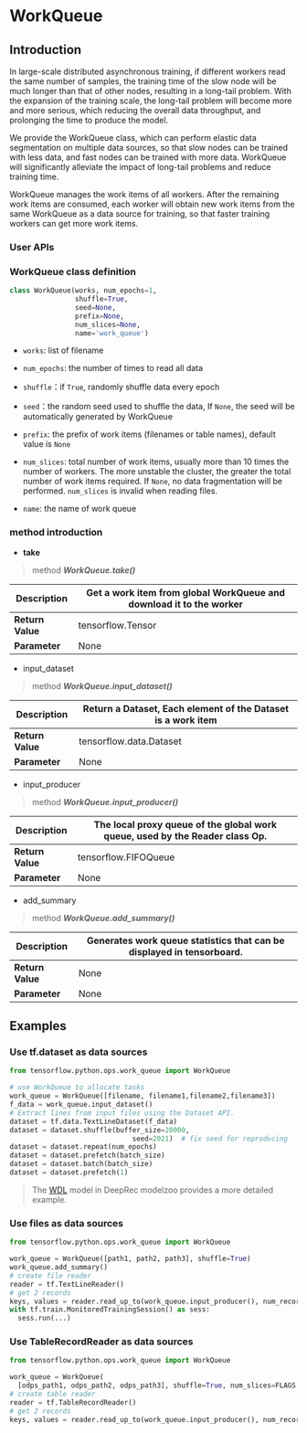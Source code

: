 # WorkQueue

## Introduction

In large-scale distributed asynchronous training, if different workers read the same number of samples, the training time of the slow node will be much longer than that of other nodes, resulting in a long-tail problem. With the expansion of the training scale, the long-tail problem will become more and more serious, which reducing the overall data throughput, and prolonging the time to produce the model.

We provide the WorkQueue class, which can perform elastic data segmentation on multiple data sources, so that slow nodes can be trained with less data, and fast nodes can be trained with more data. WorkQueue will significantly alleviate the impact of long-tail problems and reduce training time.

WorkQueue manages the work items of all workers. After the remaining work items are consumed, each worker will obtain new work items from the same WorkQueue as a data source for training, so that faster training workers can get more work items.

### User APIs

### WorkQueue class definition

```python
class WorkQueue(works, num_epochs=1,
                shuffle=True,
                seed=None,
                prefix=None,
                num_slices=None,
                name='work_queue')
```

- `works`: list of filename

- `num_epochs`: the number of times to read all data

- `shuffle`：if `True`, randomly shuffle data every epoch

- `seed`：the random seed used to shuffle the data, If `None`, the seed will be automatically generated by WorkQueue

- `prefix`: the prefix of work items (filenames or table names), default value is `None`

- `num_slices`: total number of work items, usually more than 10 times the number of workers. The more unstable the cluster, the greater the total number of work items required. If `None`, no data fragmentation will be performed. `num_slices` is invalid when reading files.

- `name`: the name of work queue

### method introduction

- **take**

> method ***WorkQueue.take()***

| Description      | Get a work item from global WorkQueue and download it to the worker |
| ---------------- | ------------------------------------------------------------------- |
| **Return Value** | tensorflow.Tensor                                                   |
| **Parameter**    | None                                                                |

- input_dataset

> method ***WorkQueue.input_dataset()***

| Description      | Return a Dataset, Each element of the Dataset is a work item |
| ---------------- | ------------------------------------------------------------ |
| **Return Value** | tensorflow.data.Dataset                                      |
| **Parameter**    | None                                                         |

- input_producer

>  method ***WorkQueue.input_producer()***

| Description      | The local proxy queue of the global work queue, used by the Reader class Op. |
| ---------------- | ---------------------------------------------------------------------------- |
| **Return Value** | tensorflow.FIFOQueue                                                         |
| **Parameter**    | None                                                                         |

- add_summary

>  method ***WorkQueue.add_summary()***

| Description      | Generates work queue statistics that can be displayed in tensorboard. |
| ---------------- | --------------------------------------------------------------------- |
| **Return Value** | None                                                                  |
| **Parameter**    | None                                                                  |

## Examples

### Use tf.dataset as data sources

```python
from tensorflow.python.ops.work_queue import WorkQueue

# use WorkQueue to allocate tasks
work_queue = WorkQueue([filename, filename1,filename2,filename3])
f_data = work_queue.input_dataset()
# Extract lines from input files using the Dataset API.
dataset = tf.data.TextLineDataset(f_data)
dataset = dataset.shuffle(buffer_size=20000,
                              seed=2021)  # fix seed for reproducing
dataset = dataset.repeat(num_epochs)
dataset = dataset.prefetch(batch_size)
dataset = dataset.batch(batch_size)
dataset = dataset.prefetch(1)
```

> The [WDL](https://github.com/alibaba/DeepRec/tree/main/modelzoo/wide_and_deep) model in DeepRec modelzoo provides a more detailed example.

### Use files as data sources

```python
from tensorflow.python.ops.work_queue import WorkQueue

work_queue = WorkQueue([path1, path2, path3], shuffle=True)
work_queue.add_summary()
# create file reader
reader = tf.TextLineReader()
# get 2 records
keys, values = reader.read_up_to(work_queue.input_producer(), num_records=2)
with tf.train.MonitoredTrainingSession() as sess:
  sess.run(...)
```

### Use TableRecordReader as data sources

```python
from tensorflow.python.ops.work_queue import WorkQueue

work_queue = WorkQueue(
  [odps_path1, odps_path2, odps_path3], shuffle=True, num_slices=FLAGS.num_workers * 10)
# create table reader
reader = tf.TableRecordReader()
# get 2 records
keys, values = reader.read_up_to(work_queue.input_producer(), num_records=2)
```
